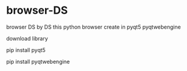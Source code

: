 # browser-DS
browser DS
by DS
this python browser create in pyqt5 pyqtwebengine

download library

pip install pyqt5

pip install pyqtwebengine
